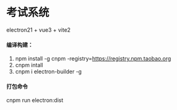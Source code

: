 # 考试系统

electron21 + vue3 + vite2

#### 编译构建：
1. npm install -g cnpm -registry=https://registry.npm.taobao.org
2. cnpm intall
3. cnpm i electron-builder -g
#### 打包命令
cnpm run electron:dist
